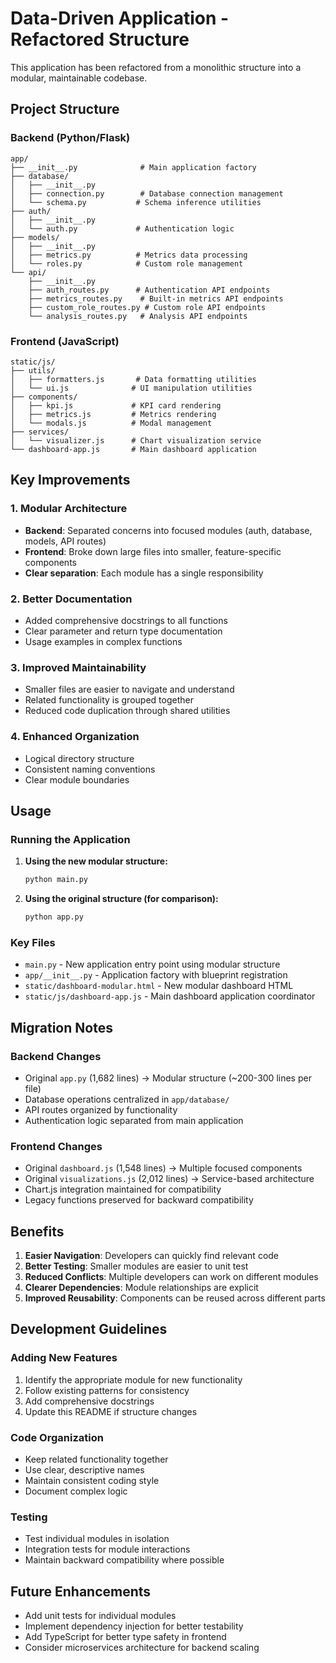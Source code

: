 # Data-Driven Application - Refactored Structure

This application has been refactored from a monolithic structure into a modular, maintainable codebase.

## Project Structure

### Backend (Python/Flask)

```
app/
├── __init__.py              # Main application factory
├── database/
│   ├── __init__.py
│   ├── connection.py        # Database connection management
│   └── schema.py           # Schema inference utilities
├── auth/
│   ├── __init__.py
│   └── auth.py             # Authentication logic
├── models/
│   ├── __init__.py
│   ├── metrics.py          # Metrics data processing
│   └── roles.py            # Custom role management
└── api/
    ├── __init__.py
    ├── auth_routes.py      # Authentication API endpoints
    ├── metrics_routes.py    # Built-in metrics API endpoints
    ├── custom_role_routes.py # Custom role API endpoints
    └── analysis_routes.py   # Analysis API endpoints
```

### Frontend (JavaScript)

```
static/js/
├── utils/
│   ├── formatters.js       # Data formatting utilities
│   └── ui.js              # UI manipulation utilities
├── components/
│   ├── kpi.js             # KPI card rendering
│   ├── metrics.js         # Metrics rendering
│   └── modals.js          # Modal management
├── services/
│   └── visualizer.js      # Chart visualization service
└── dashboard-app.js       # Main dashboard application
```

## Key Improvements

### 1. Modular Architecture
- **Backend**: Separated concerns into focused modules (auth, database, models, API routes)
- **Frontend**: Broke down large files into smaller, feature-specific components
- **Clear separation**: Each module has a single responsibility

### 2. Better Documentation
- Added comprehensive docstrings to all functions
- Clear parameter and return type documentation
- Usage examples in complex functions

### 3. Improved Maintainability
- Smaller files are easier to navigate and understand
- Related functionality is grouped together
- Reduced code duplication through shared utilities

### 4. Enhanced Organization
- Logical directory structure
- Consistent naming conventions
- Clear module boundaries

## Usage

### Running the Application

1. **Using the new modular structure:**
   ```bash
   python main.py
   ```

2. **Using the original structure (for comparison):**
   ```bash
   python app.py
   ```

### Key Files

- `main.py` - New application entry point using modular structure
- `app/__init__.py` - Application factory with blueprint registration
- `static/dashboard-modular.html` - New modular dashboard HTML
- `static/js/dashboard-app.js` - Main dashboard application coordinator

## Migration Notes

### Backend Changes
- Original `app.py` (1,682 lines) → Modular structure (~200-300 lines per file)
- Database operations centralized in `app/database/`
- API routes organized by functionality
- Authentication logic separated from main application

### Frontend Changes
- Original `dashboard.js` (1,548 lines) → Multiple focused components
- Original `visualizations.js` (2,012 lines) → Service-based architecture
- Chart.js integration maintained for compatibility
- Legacy functions preserved for backward compatibility

## Benefits

1. **Easier Navigation**: Developers can quickly find relevant code
2. **Better Testing**: Smaller modules are easier to unit test
3. **Reduced Conflicts**: Multiple developers can work on different modules
4. **Clearer Dependencies**: Module relationships are explicit
5. **Improved Reusability**: Components can be reused across different parts

## Development Guidelines

### Adding New Features
1. Identify the appropriate module for new functionality
2. Follow existing patterns for consistency
3. Add comprehensive docstrings
4. Update this README if structure changes

### Code Organization
- Keep related functionality together
- Use clear, descriptive names
- Maintain consistent coding style
- Document complex logic

### Testing
- Test individual modules in isolation
- Integration tests for module interactions
- Maintain backward compatibility where possible

## Future Enhancements

- Add unit tests for individual modules
- Implement dependency injection for better testability
- Add TypeScript for better type safety in frontend
- Consider microservices architecture for backend scaling
